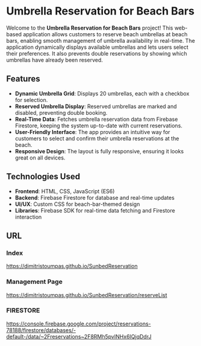# Umbrella Reservation for Beach Bars

Welcome to the **Umbrella Reservation for Beach Bars** project! This web-based application allows customers to reserve beach umbrellas at beach bars, enabling smooth management of umbrella availability in real-time. The application dynamically displays available umbrellas and lets users select their preferences. It also prevents double reservations by showing which umbrellas have already been reserved.

## Features

- **Dynamic Umbrella Grid**: Displays 20 umbrellas, each with a checkbox for selection.
- **Reserved Umbrella Display**: Reserved umbrellas are marked and disabled, preventing double booking.
- **Real-Time Data**: Fetches umbrella reservation data from Firebase Firestore, keeping the system up-to-date with current reservations.
- **User-Friendly Interface**: The app provides an intuitive way for customers to select and confirm their umbrella reservations at the beach.
- **Responsive Design**: The layout is fully responsive, ensuring it looks great on all devices.

## Technologies Used

- **Frontend**: HTML, CSS, JavaScript (ES6)
- **Backend**: Firebase Firestore for database and real-time updates
- **UI/UX**: Custom CSS for beach-bar-themed design
- **Libraries**: Firebase SDK for real-time data fetching and Firestore interaction



## URL
### Index
https://dimitristoumpas.github.io/SunbedReservation
### Management Page
https://dimitristoumpas.github.io/SunbedReservation/reserveList
### FIRESTORE
https://console.firebase.google.com/project/reservations-78188/firestore/databases/-default-/data/~2Freservations~2F8RMh5pvINHx6IQjqDdrJ
